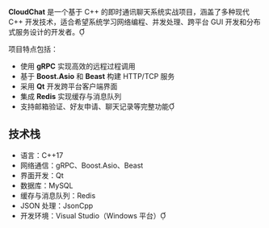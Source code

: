 **CloudChat** 是一个基于 C++ 的即时通讯聊天系统实战项目，涵盖了多种现代 C++ 开发技术，适合希望系统学习网络编程、并发处理、跨平台 GUI 开发和分布式服务设计的开发者。

项目特点包括：

- 使用 **gRPC** 实现高效的远程过程调用
- 基于 **Boost.Asio** 和 **Beast** 构建 HTTP/TCP 服务
- 采用 **Qt** 开发跨平台客户端界面
- 集成 **Redis** 实现缓存与消息队列
- 支持邮箱验证、好友申请、聊天记录等完整功能

## 技术栈

- 语言：C++17
- 网络通信：gRPC、Boost.Asio、Beast
- 界面开发：Qt
- 数据库：MySQL
- 缓存与消息队列：Redis
- JSON 处理：JsonCpp
- 开发环境：Visual Studio（Windows 平台）

